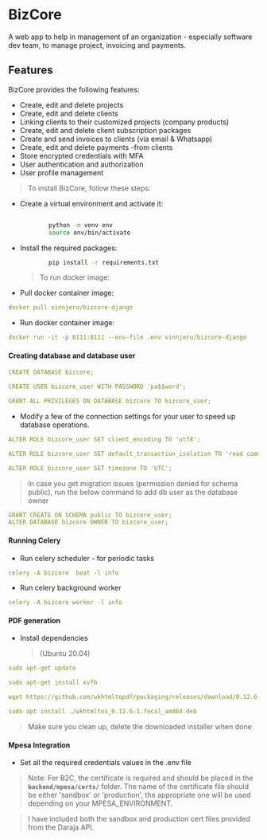 # BizCore

A web app to help in management of an organization - especially software dev team, to manage project, invoicing and payments.

## Features

BizCore provides the following features:

- Create, edit and delete projects
- Create, edit and delete clients
- Linking clients to their customized projects (company products)
- Create, edit and delete client subscription packages
- Create and send invoices to clients (via email & Whatsapp)
- Create, edit and delete payments -from clients
- Store encrypted credentials with MFA
- User authentication and authorization
- User profile management

> To install BizCore, follow these steps:

- Create a virtual environment and activate it:

  ```bash

          python -m venv env
          source env/bin/activate
  ```

- Install the required packages:
  ```bash
          pip install -r requirements.txt
  ```
  > To run docker image:
- Pull docker container image:

```yaml
docker pull vinnjeru/bizcore-django
```

- Run docker container image:

```yaml
docker run -it -p 8111:8111 --env-file .env vinnjeru/bizcore-django
```

#### Creating database and database user

```yaml
CREATE DATABASE bizcore;

CREATE USER bizcore_user WITH PASSWORD 'pa$$word';

GRANT ALL PRIVILEGES ON DATABASE bizcore TO bizcore_user;
```

- Modify a few of the connection settings for your user to speed up database operations.

```yaml
ALTER ROLE bizcore_user SET client_encoding TO 'utf8';

ALTER ROLE bizcore_user SET default_transaction_isolation TO 'read committed';

ALTER ROLE bizcore_user SET timezone TO 'UTC';
```

> In case you get migration issues (permission denied for schema public), run the below command to add db user as the database owner

```yaml
GRANT CREATE ON SCHEMA public TO bizcore_user;
ALTER DATABASE bizcore OWNER TO bizcore_user;
```

#### Running Celery

- Run celery scheduler - for periodic tasks

```yaml
celery -A bizcore  beat -l info
```

- Run celery background worker

```yaml
celery -A bizcore worker -l info
```

#### PDF generation

- Install dependencies

  > (Ubuntu 20.04)

```yaml
sudo apt-get update

sudo apt-get install xvfb

wget https://github.com/wkhtmltopdf/packaging/releases/download/0.12.6-1/wkhtmltox_0.12.6-1.focal_amd64.deb

sudo apt install ./wkhtmltox_0.12.6-1.focal_amd64.deb
```

> Make sure you clean up, delete the downloaded installer when done

#### Mpesa Integration

- Set all the required credentials values in the .env file

> Note: For B2C, the certificate is required and should be placed in the **`backend/mpesa/certs/`** folder. The name of the certificate file should be either 'sandbox' or 'production', the appropriate one will be used depending on your MPESA_ENVIRONMENT.

> I have included both the sandbox and production cert files provided from the Daraja API.
